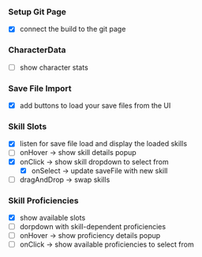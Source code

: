 ### Setup Git Page
- [x] connect the build to the git page
### CharacterData
- [ ] show character stats
### Save File Import
- [x] add buttons to load your save files from the UI
### Skill Slots
- [x] listen for save file load and display the loaded skills
- [ ] onHover -> show skill details popup
- [x] onClick -> show skill dropdown to select from
	- [x] onSelect -> update saveFile with new skill
- [ ] dragAndDrop -> swap skills

### Skill Proficiencies
- [x] show available slots
- [ ] dorpdown with skill-dependent proficiencies
- [ ] onHover -> show proficiency details popup
- [ ] onClick -> show available proficiencies to select from